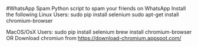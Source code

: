 #WhatsApp Spam
Python script to spam your friends on WhatsApp
Install the following
Linux Users:
sudo pip install selenium
sudo apt-get install chromium-browser

MacOS/OsX Users:
sudo pip install selenium
brew install chromium-browser
OR
Download chromiun from https://download-chromium.appspot.com/ 

